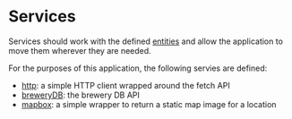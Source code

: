 # Services

Services should work with the defined [entities](../entities) and allow the application to move them wherever they are needed.

For the purposes of this application, the following servies are defined:

- [http](http): a simple HTTP client wrapped around the fetch API
- [breweryDB](breweryDB): the brewery DB API
- [mapbox](mapbox): a simple wrapper to return a static map image for a location

